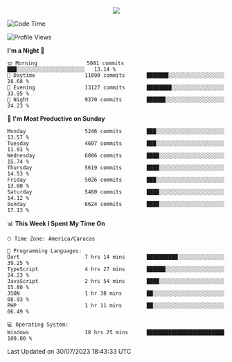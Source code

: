 <p align="center">
  <a href="http://www.github.com/thevacs">
    <img src="https://github-readme-streak-stats.herokuapp.com/?user=thevacs&stroke=ffffff&background=1c1917&ring=0891b2&fire=0891b2&currStreakNum=ffffff&currStreakLabel=0891b2&sideNums=ffffff&sideLabels=ffffff&dates=ffffff&hide_border=true" />
  </a>
</p>

<!--START_SECTION:waka-->
![Code Time](http://img.shields.io/badge/Code%20Time-1%2C547%20hrs%2044%20mins-blue)

![Profile Views](http://img.shields.io/badge/Profile%20Views-0-blue)

**I'm a Night 🦉** 

```text
🌞 Morning                5081 commits        ███░░░░░░░░░░░░░░░░░░░░░░   13.14 % 
🌆 Daytime                11090 commits       ███████░░░░░░░░░░░░░░░░░░   28.68 % 
🌃 Evening                13127 commits       ████████░░░░░░░░░░░░░░░░░   33.95 % 
🌙 Night                  9370 commits        ██████░░░░░░░░░░░░░░░░░░░   24.23 % 
```
📅 **I'm Most Productive on Sunday** 

```text
Monday                   5246 commits        ███░░░░░░░░░░░░░░░░░░░░░░   13.57 % 
Tuesday                  4607 commits        ███░░░░░░░░░░░░░░░░░░░░░░   11.91 % 
Wednesday                6086 commits        ████░░░░░░░░░░░░░░░░░░░░░   15.74 % 
Thursday                 5619 commits        ████░░░░░░░░░░░░░░░░░░░░░   14.53 % 
Friday                   5026 commits        ███░░░░░░░░░░░░░░░░░░░░░░   13.00 % 
Saturday                 5460 commits        ████░░░░░░░░░░░░░░░░░░░░░   14.12 % 
Sunday                   6624 commits        ████░░░░░░░░░░░░░░░░░░░░░   17.13 % 
```


📊 **This Week I Spent My Time On** 

```text
🕑︎ Time Zone: America/Caracas

💬 Programming Languages: 
Dart                     7 hrs 14 mins       ██████████░░░░░░░░░░░░░░░   39.25 % 
TypeScript               4 hrs 27 mins       ██████░░░░░░░░░░░░░░░░░░░   24.23 % 
JavaScript               2 hrs 54 mins       ████░░░░░░░░░░░░░░░░░░░░░   15.80 % 
JSON                     1 hr 38 mins        ██░░░░░░░░░░░░░░░░░░░░░░░   08.93 % 
PHP                      1 hr 11 mins        ██░░░░░░░░░░░░░░░░░░░░░░░   06.49 % 

💻 Operating System: 
Windows                  18 hrs 25 mins      █████████████████████████   100.00 % 
```


 Last Updated on 30/07/2023 18:43:33 UTC
<!--END_SECTION:waka-->
